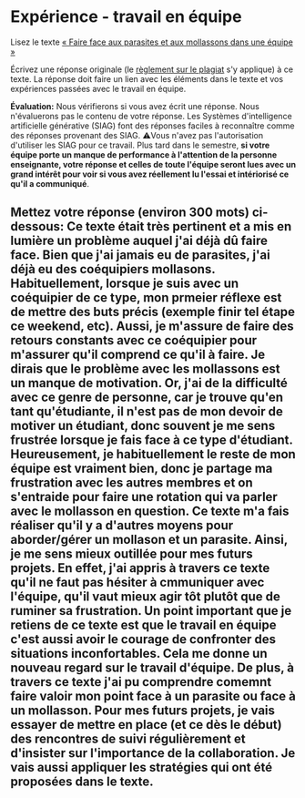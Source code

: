 # Expérience - travail en équipe

Lisez le texte [« Faire face aux parasites et aux mollassons dans une équipe »](https://etsmtl365-my.sharepoint.com/:w:/g/personal/christopher_fuhrman_etsmtl_ca/EcmQ4mhrCt5Ml9FUOiAPMmQBqtH3Z65GXrMLngDaeRCP8g?e=8JXrlf)

Écrivez une réponse originale (le [règlement sur le plagiat](https://www.etsmtl.ca/Etudes/citer-pas-plagier) s'y applique) à ce texte.
La réponse doit faire un lien avec les éléments dans le texte et vos expériences passées avec le travail en équipe.

**Évaluation:** Nous vérifierons si vous avez écrit une réponse.
Nous n'évaluerons pas le contenu de votre réponse.
Les Systèmes d'intelligence artificielle générative (SIAG) font des réponses faciles à reconnaître comme des réponses provenant des SIAG. 
⚠️Vous n'avez pas l'autorisation d'utiliser les SIAG pour ce travail. 
Plus tard dans le semestre, **si votre équipe porte un manque de performance à l'attention de la personne enseignante, votre réponse et celles de toute l'équipe seront lues avec un grand intérêt pour voir si vous avez réellement lu l'essai et intériorisé ce qu'il a communiqué**.

Mettez votre réponse (environ 300 mots) ci-dessous:
Ce texte était très pertinent et a mis en lumière un problème auquel j'ai déjà dû faire face. Bien que j'ai jamais eu de parasites, j'ai déjà eu des coéquipiers mollasons. Habituellement, lorsque je suis avec un coéquipier de ce type, mon prmeier réflexe est de mettre des buts précis (exemple finir tel étape ce weekend, etc). Aussi, je m'assure de faire des retours constants avec ce coéquipier pour m'assurer qu'il comprend ce qu'il à faire. Je dirais que le problème avec les mollassons est un manque de motivation. Or, j'ai de la difficulté avec ce genre de personne, car je trouve qu'en tant qu'étudiante, il n'est pas de mon devoir de motiver un étudiant, donc souvent je me sens frustrée lorsque je fais face à ce type d'étudiant. Heureusement, je habituellement le reste de mon équipe est vraiment bien, donc je partage ma frustration avec les autres membres et on s'entraide pour faire une rotation qui va parler avec le mollasson en question. Ce texte m'a fais réaliser qu'il y a d'autres moyens pour aborder/gérer un mollason et un parasite. Ainsi, je me sens mieux outillée pour mes futurs projets. En effet, j'ai appris à travers ce texte qu'il ne faut pas hésiter à cmmuniquer avec l'équipe, qu'il vaut mieux agir tôt plutôt que de ruminer sa frustration. Un point important que je retiens de ce texte est que le travail en équipe c'est aussi avoir le courage de confronter des situations inconfortables. Cela me donne un nouveau regard sur le travail d'équipe. De plus, à travers ce texte j'ai pu comprendre comemnt faire valoir mon point face à un parasite ou face à un mollasson. Pour mes futurs projets, je vais essayer de mettre en place (et ce dès le début) des rencontres de suivi régulièrement et d'insister sur l'importance de la collaboration. Je vais aussi appliquer les stratégies qui ont été proposées dans le texte.
---

